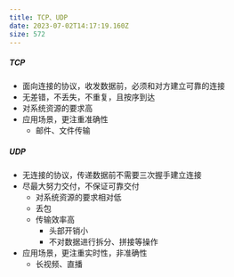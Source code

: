 ```yaml
---
title: TCP、UDP
date: 2023-07-02T14:17:19.160Z
size: 572
---
```

##### TCP
- 面向连接的协议，收发数据前，必须和对方建立可靠的连接
- 无差错，不丢失，不重复，且按序到达
- 对系统资源的要求高
- 应用场景，更注重准确性
	- 邮件、文件传输

##### UDP
- 无连接的协议，传递数据前不需要三次握手建立连接
- 尽最大努力交付，不保证可靠交付
	- 对系统资源的要求相对低
	- 丢包
	- 传输效率高
		- 头部开销小
		- 不对数据进行拆分、拼接等操作
- 应用场景，更注重实时性，非准确性
	- 长视频、直播
